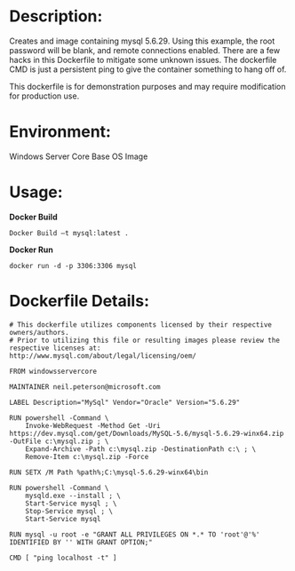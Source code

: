# Description:

Creates and image containing mysql 5.6.29. Using this example, the root password will be blank, and remote connections enabled. There are a few hacks in this Dockerfile to mitigate some unknown issues. The dockerfile CMD is just a persistent ping to give the container something to hang off of.

This dockerfile is for demonstration purposes and may require modification for production use. 

# Environment:

Windows Server Core Base OS Image

# Usage:

**Docker Build**

```
Docker Build –t mysql:latest .
```

**Docker Run**

```
docker run -d -p 3306:3306 mysql
```

# Dockerfile Details:
```
# This dockerfile utilizes components licensed by their respective owners/authors.
# Prior to utilizing this file or resulting images please review the respective licenses at: http://www.mysql.com/about/legal/licensing/oem/

FROM windowsservercore

MAINTAINER neil.peterson@microsoft.com

LABEL Description="MySql" Vendor="Oracle" Version="5.6.29"

RUN powershell -Command \
	Invoke-WebRequest -Method Get -Uri https://dev.mysql.com/get/Downloads/MySQL-5.6/mysql-5.6.29-winx64.zip -OutFile c:\mysql.zip ; \
	Expand-Archive -Path c:\mysql.zip -DestinationPath c:\ ; \
	Remove-Item c:\mysql.zip -Force

RUN SETX /M Path %path%;C:\mysql-5.6.29-winx64\bin

RUN powershell -Command \
	mysqld.exe --install ; \
	Start-Service mysql ; \
	Stop-Service mysql ; \
	Start-Service mysql

RUN mysql -u root -e "GRANT ALL PRIVILEGES ON *.* TO 'root'@'%' IDENTIFIED BY '' WITH GRANT OPTION;"

CMD [ "ping localhost -t" ]


```

